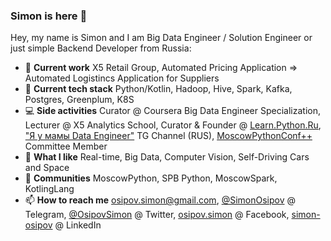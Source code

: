 ### Simon is here 👋

Hey, my name is Simon and I am Big Data Engineer / Solution Engineer or just simple Backend Developer from Russia:

- 🏢 **Current work** X5 Retail Group, Automated Pricing Application => Automated Logistincs Application for Suppliers
- 🌱 **Current tech stack** Python/Kotlin, Hadoop, Hive, Spark, Kafka, Postgres, Greenplum, K8S
- 💻 **Side activities** Curator @ Coursera Big Data Engineer Specialization, Lecturer @ X5 Analytics School, Curator & Founder @ [Learn.Python.Ru](learn.python.ru), ["Я у мамы Data Engineer"](https://t.me/ohmydataengineer) TG Channel (RUS), [MoscowPythonConf++](https://conf.python.ru/) Committee Member
- 🤔 **What I like** Real-time, Big Data, Computer Vision, Self-Driving Cars and Space
- 💬 **Communities** MoscowPython, SPB Python, MoscowSpark, KotlingLang
- 📫 **How to reach me** osipov.simon@gmail.com, [@SimonOsipov](http://t.me/SimonOsipov) @ Telegram, [@OsipovSimon](https://twitter.com/OsipovSimon) @ Twitter, [osipov.simon](https://www.facebook.com/osipov.simon) @ Facebook, [simon-osipov](https://www.linkedin.com/in/simon-osipov/) @ LinkedIn


